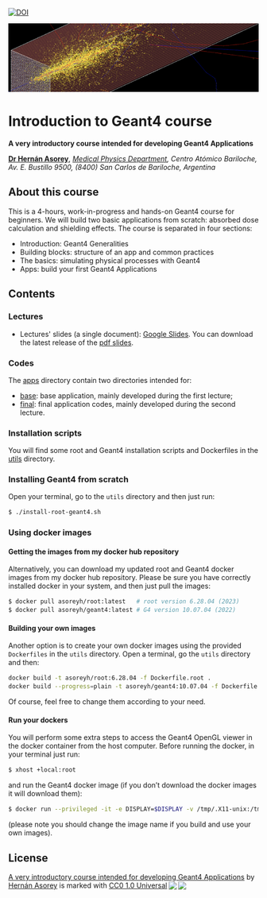 [![DOI](https://zenodo.org/badge/650166059.svg)](https://zenodo.org/badge/latestdoi/650166059)

![Banner](materials/g4-banner.png)

# Introduction to Geant4 course

**A very introductory course intended for developing Geant4 Applications**

<!-- - [La Conga Physics program](https://laconga.redclara.net/en/home/) -->

**[Dr Hernán Asorey](https://github.com/asoreyh/)**, *[Medical Physics Department](http://fisica.cab.cnea.gov.ar/fisicamedica), Centro Atómico Bariloche, Av. E. Bustillo 9500, (8400) San Carlos de Bariloche, Argentina*

## About this course

This is a 4-hours, work-in-progress and hands-on Geant4 course for beginners. We will build two basic applications from scratch: absorbed dose calculation and shielding effects. The course is separated in four sections:
* Introduction: Geant4 Generalities
* Building blocks: structure of an app and common practices
* The basics: simulating physical processes with Geant4
* Apps: build your first Geant4 Applications

## Contents

### Lectures

* Lectures' slides (a single document): [Google Slides](https://docs.google.com/presentation/d/1VOZdtuHv4GT2vVAAmoiauFKEVVORfHYiUxqNb3nifQM/edit?usp=sharing). You can download the latest release of the [pdf slides](materials/Geant4-Primer-LaConga-2023.pdf).

### Codes

The [apps](./apps) directory contain two directories intended for:

* [base](./apps/base): base application, mainly developed during the first lecture;
* [final](./apps/final): final application codes, mainly developed during the second lecture.

### Installation scripts

You will find some root and Geant4 installation scripts and Dockerfiles in the [utils](./utils/) directory.

### Installing Geant4 from scratch

Open your terminal, go to the `utils` directory and then just run: 

```bash
$ ./install-root-geant4.sh
```

### Using docker images

#### Getting the images from my docker hub repository

Alternatively, you can download my updated root and Geant4 docker images from my docker hub repository. Please be sure you have correctly installed docker in your system, and then just pull the images:

```bash
$ docker pull asoreyh/root:latest   # root version 6.28.04 (2023)
$ docker pull asoreyh/geant4:latest # G4 version 10.07.04 (2022)
```

#### Building your own images

Another option is to create your own docker images using the provided `Dockerfiles` in the `utils` directory. Open a terminal, go the `utils` directory and then: 

```bash
docker build -t asoreyh/root:6.28.04 -f Dockerfile.root .
docker build --progress=plain -t asoreyh/geant4:10.07.04 -f Dockerfile.g4 .
```

Of course, feel free to change them according to your need.

#### Run your dockers

You will perform some extra steps to access the Geant4 OpenGL viewer in the docker container from the host computer. Before running the docker, in your terminal just run: 

```bash
$ xhost +local:root
```

and run the Geant4 docker image (if you don’t download the docker images it will download them):

```bash
$ docker run --privileged -it -e DISPLAY=$DISPLAY -v /tmp/.X11-unix:/tmp/.X11-unix asoreyh/geant4:10.07.04
```
(please note you should change the image name if you build and use your own images). 

## License

<p xmlns:cc="http://creativecommons.org/ns#" xmlns:dct="http://purl.org/dc/terms/"><a property="dct:title" rel="cc:attributionURL" href="https://github.com/asoreyh/geant4-course">A very introductory course intended for developing Geant4 Applications</a> by <a rel="cc:attributionURL dct:creator" property="cc:attributionName" href="https://github.com/asoreyh">Hernán Asorey</a> is marked with <a href="http://creativecommons.org/publicdomain/zero/1.0?ref=chooser-v1" target="_blank" rel="license noopener noreferrer" style="display:inline-block;">CC0 1.0 Universal<img style="height:22px!important;margin-left:3px;vertical-align:text-bottom;" src="https://mirrors.creativecommons.org/presskit/icons/cc.svg?ref=chooser-v1"><img style="height:22px!important;margin-left:3px;vertical-align:text-bottom;" src="https://mirrors.creativecommons.org/presskit/icons/zero.svg?ref=chooser-v1"></a></p>
